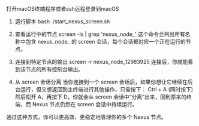打开macOS终端程序或者ssh远程登录到macOS

1. 运行脚本
bash ./start_nexus_screen.sh

2. 查看运行中的节点
screen -ls | grep 'nexus_node_'
这个命令会列出所有名称中包含 nexus_node_ 的 screen 会话，每个会话都对应一个正在运行的节点。

3. 连接到特定节点的输出
screen -r nexus_node_12983925
连接后，你就能看到该节点的所有控制台输出。

4. 从 screen 会话分离
当你连接到一个 screen 会话后，如果你想让它继续在后台运行，但又想返回到主终端进行其他操作，只需按下：
Ctrl + A (同时按下)然后松开 A，再按下 D，你就会从 screen 会话中“分离”出来，回到原来的终端，而
Nexus 节点仍然在 screen 会话中持续运行。

通过这种方式，你可以更高效、更稳定地管理你的多个 Nexus 节点。

